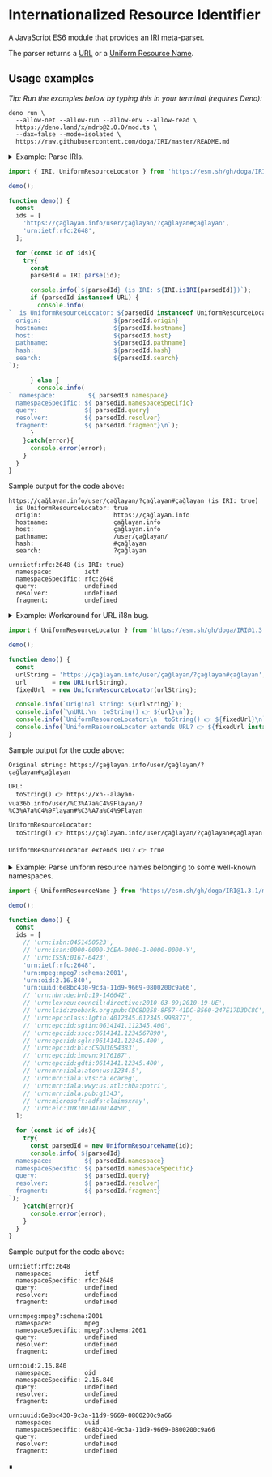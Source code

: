 # Internationalized Resource Identifier

A JavaScript ES6 module that provides an [IRI](https://en.wikipedia.org/wiki/Internationalized_Resource_Identifier)  meta-parser.

The parser returns a [URL](https://developer.mozilla.org/en-US/docs/Web/API/URL) or a [Uniform Resource Name](https://en.wikipedia.org/wiki/Uniform_Resource_Name).

## Usage examples

_Tip: Run the examples below by typing this in your terminal (requires Deno):_

```shell
deno run \
  --allow-net --allow-run --allow-env --allow-read \
  https://deno.land/x/mdrb@2.0.0/mod.ts \
  --dax=false --mode=isolated \
  https://raw.githubusercontent.com/doga/IRI/master/README.md
```

<details data-mdrb>
<summary>Example: Parse IRIs.</summary>

<pre>
description = '''
Running this example is safe, it will not read or write anything to your filesystem.
'''
</pre>
</details>

```javascript
import { IRI, UniformResourceLocator } from 'https://esm.sh/gh/doga/IRI@1.3.1/mod.mjs';

demo();

function demo() {
  const
  ids = [
    'https://çağlayan.info/user/çağlayan/?çağlayan#çağlayan',
    'urn:ietf:rfc:2648',
  ];

  for (const id of ids){
    try{
      const
      parsedId = IRI.parse(id);

      console.info(`${parsedId} (is IRI: ${IRI.isIRI(parsedId)})`);
      if (parsedId instanceof URL) {
        console.info(
`  is UniformResourceLocator: ${parsedId instanceof UniformResourceLocator}
  origin:                    ${parsedId.origin}
  hostname:                  ${parsedId.hostname}
  host:                      ${parsedId.host}
  pathname:                  ${parsedId.pathname}
  hash:                      ${parsedId.hash}
  search:                    ${parsedId.search}
`);

      } else {
        console.info(
`  namespace:         ${ parsedId.namespace}
  namespaceSpecific: ${ parsedId.namespaceSpecific}
  query:             ${ parsedId.query}
  resolver:          ${ parsedId.resolver}
  fragment:          ${ parsedId.fragment}\n`);
      }
    }catch(error){
      console.error(error);
    }
  }
}
```

Sample output for the code above:

```text
https://çağlayan.info/user/çağlayan/?çağlayan#çağlayan (is IRI: true)
  is UniformResourceLocator: true
  origin:                    https://çağlayan.info
  hostname:                  çağlayan.info
  host:                      çağlayan.info
  pathname:                  /user/çağlayan/
  hash:                      #çağlayan
  search:                    ?çağlayan

urn:ietf:rfc:2648 (is IRI: true)
  namespace:         ietf
  namespaceSpecific: rfc:2648
  query:             undefined
  resolver:          undefined
  fragment:          undefined
```

<details data-mdrb>
<summary>Example: Workaround for URL i18n bug.</summary>

<pre>
description = '''
Running this example is safe, it will not read or write anything to your filesystem.
'''
</pre>
</details>

```javascript
import { UniformResourceLocator } from 'https://esm.sh/gh/doga/IRI@1.3.1/mod.mjs';

demo();

function demo() {
  const
  urlString = 'https://çağlayan.info/user/çağlayan/?çağlayan#çağlayan',
  url       = new URL(urlString),
  fixedUrl  = new UniformResourceLocator(urlString);

  console.info(`Original string: ${urlString}`);
  console.info(`\nURL:\n  toString() 👉 ${url}\n`);
  console.info(`UniformResourceLocator:\n  toString() 👉 ${fixedUrl}\n`);
  console.info(`UniformResourceLocator extends URL? 👉 ${fixedUrl instanceof URL}`);
}
```

Sample output for the code above:

```text
Original string: https://çağlayan.info/user/çağlayan/?çağlayan#çağlayan

URL:
  toString() 👉 https://xn--alayan-vua36b.info/user/%C3%A7a%C4%9Flayan/?%C3%A7a%C4%9Flayan#%C3%A7a%C4%9Flayan

UniformResourceLocator:
  toString() 👉 https://çağlayan.info/user/çağlayan/?çağlayan#çağlayan

UniformResourceLocator extends URL? 👉 true
```

<details data-mdrb>
<summary>Example: Parse uniform resource names belonging to some well-known namespaces.</summary>

<pre>
description = '''
Running this example is safe, it will not read or write anything to your filesystem.
'''
</pre>
</details>

```javascript
import { UniformResourceName } from 'https://esm.sh/gh/doga/IRI@1.3.1/mod.mjs';

demo();

function demo() {
  const
  ids = [
    // 'urn:isbn:0451450523',
    // 'urn:isan:0000-0000-2CEA-0000-1-0000-0000-Y',
    // 'urn:ISSN:0167-6423',
    'urn:ietf:rfc:2648',
    'urn:mpeg:mpeg7:schema:2001',
    'urn:oid:2.16.840',
    'urn:uuid:6e8bc430-9c3a-11d9-9669-0800200c9a66',
    // 'urn:nbn:de:bvb:19-146642',
    // 'urn:lex:eu:council:directive:2010-03-09;2010-19-UE',
    // 'urn:lsid:zoobank.org:pub:CDC8D258-8F57-41DC-B560-247E17D3DC8C',
    // 'urn:epc:class:lgtin:4012345.012345.998877',
    // 'urn:epc:id:sgtin:0614141.112345.400',
    // 'urn:epc:id:sscc:0614141.1234567890',
    // 'urn:epc:id:sgln:0614141.12345.400',
    // 'urn:epc:id:bic:CSQU3054383',
    // 'urn:epc:id:imovn:9176187',
    // 'urn:epc:id:gdti:0614141.12345.400',
    // 'urn:mrn:iala:aton:us:1234.5',
    // 'urn:mrn:iala:vts:ca:ecareg',
    // 'urn:mrn:iala:wwy:us:atl:chba:potri',
    // 'urn:mrn:iala:pub:g1143',
    // 'urn:microsoft:adfs:claimsxray',
    // 'urn:eic:10X1001A1001A450',
  ];

  for (const id of ids){
    try{
      const parsedId = new UniformResourceName(id);
      console.info(`${parsedId}
  namespace:         ${ parsedId.namespace}
  namespaceSpecific: ${ parsedId.namespaceSpecific}
  query:             ${ parsedId.query}
  resolver:          ${ parsedId.resolver}
  fragment:          ${ parsedId.fragment}
`);
    }catch(error){
      console.error(error);
    }
  }
}
```

Sample output for the code above:

```text
urn:ietf:rfc:2648
  namespace:         ietf
  namespaceSpecific: rfc:2648
  query:             undefined
  resolver:          undefined
  fragment:          undefined

urn:mpeg:mpeg7:schema:2001
  namespace:         mpeg
  namespaceSpecific: mpeg7:schema:2001
  query:             undefined
  resolver:          undefined
  fragment:          undefined

urn:oid:2.16.840
  namespace:         oid
  namespaceSpecific: 2.16.840
  query:             undefined
  resolver:          undefined
  fragment:          undefined

urn:uuid:6e8bc430-9c3a-11d9-9669-0800200c9a66
  namespace:         uuid
  namespaceSpecific: 6e8bc430-9c3a-11d9-9669-0800200c9a66
  query:             undefined
  resolver:          undefined
  fragment:          undefined
```

∎
